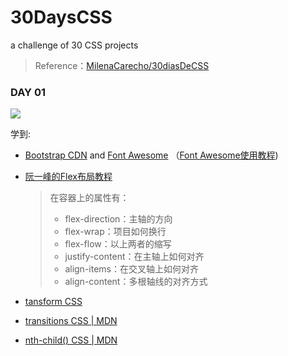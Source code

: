 # 30DaysCSS

a challenge of 30 CSS projects

> Reference：[MilenaCarecho/30diasDeCSS](https://github.com/MilenaCarecho/30diasDeCSS)

### DAY 01

![](https://j.gifs.com/pZlx82.gif)

学到:

- [Bootstrap CDN](https://www.bootstrapcdn.com/) and [Font Awesome](https://fontawesome.com/) （[Font Awesome使用教程](https://www.runoob.com/font-awesome/fontawesome-tutorial.html))

- [阮一峰的Flex布局教程](https://www.ruanyifeng.com/blog/2015/07/flex-grammar.html)
  
  > 在容器上的属性有：
  > 
  > - flex-direction：主轴的方向
  > - flex-wrap：项目如何换行
  > - flex-flow：以上两者的缩写
  > - justify-content：在主轴上如何对齐
  > - align-items：在交叉轴上如何对齐
  > - align-content：多根轴线的对齐方式

- [tansform CSS](https://developer.mozilla.org/en-US/docs/Web/CSS/transform)

- [transitions CSS | MDN](https://developer.mozilla.org/en-US/docs/Web/CSS/CSS_Transitions/Using_CSS_transitions)

- [nth-child() CSS | MDN](https://developer.mozilla.org/en-US/docs/Web/CSS/:nth-child)
